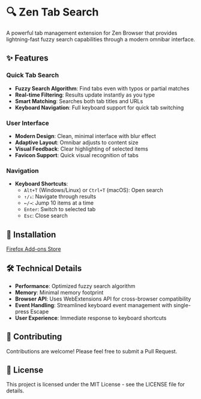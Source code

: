 # 🔍 Zen Tab Search

A powerful tab management extension for Zen Browser that provides lightning-fast fuzzy search capabilities through a modern omnibar interface.

## ✨ Features

### Quick Tab Search
- **Fuzzy Search Algorithm**: Find tabs even with typos or partial matches
- **Real-time Filtering**: Results update instantly as you type
- **Smart Matching**: Searches both tab titles and URLs
- **Keyboard Navigation**: Full keyboard support for quick tab switching

### User Interface
- **Modern Design**: Clean, minimal interface with blur effect
- **Adaptive Layout**: Omnibar adjusts to content size
- **Visual Feedback**: Clear highlighting of selected items
- **Favicon Support**: Quick visual recognition of tabs

### Navigation
- **Keyboard Shortcuts**:
  - `Alt+T` (Windows/Linux) or `Ctrl+T` (macOS): Open search
  - `↑/↓`: Navigate through results
  - `←/→`: Jump 10 items at a time
  - `Enter`: Switch to selected tab
  - `Esc`: Close search

## 🚀 Installation

[Firefox Add-ons Store](https://addons.mozilla.org/en-US/firefox/addon/zen-tab-search/)

## 🛠️ Technical Details

- **Performance**: Optimized fuzzy search algorithm
- **Memory**: Minimal memory footprint
- **Browser API**: Uses WebExtensions API for cross-browser compatibility
- **Event Handling**: Streamlined keyboard event management with single-press Escape
- **User Experience**: Immediate response to keyboard shortcuts

## 🤝 Contributing

Contributions are welcome! Please feel free to submit a Pull Request.

## 📄 License

This project is licensed under the MIT License - see the LICENSE file for details.
